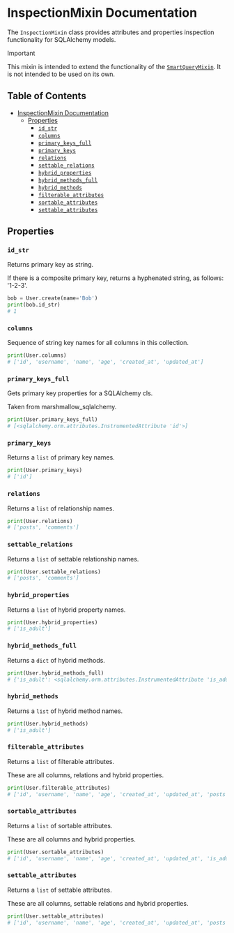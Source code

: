 # InspectionMixin Documentation

The `InspectionMixin` class provides attributes and properties inspection functionality for SQLAlchemy models.

> [!IMPORTANT]
> This mixin is intended to extend the functionality of the [`SmartQueryMixin`](/docs/SMART_QUERY.md).
> It is not intended to be used on its own.

<!-- omit in toc -->
## Table of Contents
- [InspectionMixin Documentation](#inspectionmixin-documentation)
  - [Properties](#properties)
    - [`id_str`](#id_str)
    - [`columns`](#columns)
    - [`primary_keys_full`](#primary_keys_full)
    - [`primary_keys`](#primary_keys)
    - [`relations`](#relations)
    - [`settable_relations`](#settable_relations)
    - [`hybrid_properties`](#hybrid_properties)
    - [`hybrid_methods_full`](#hybrid_methods_full)
    - [`hybrid_methods`](#hybrid_methods)
    - [`filterable_attributes`](#filterable_attributes)
    - [`sortable_attributes`](#sortable_attributes)
    - [`settable_attributes`](#settable_attributes)

## Properties

### `id_str`
Returns primary key as string.

If there is a composite primary key, returns a hyphenated string,
as follows: '1-2-3'.

```python
bob = User.create(name='Bob')
print(bob.id_str)
# 1
```

### `columns`
Sequence of string key names for all columns in this collection.

```python
print(User.columns)
# ['id', 'username', 'name', 'age', 'created_at', 'updated_at']
```

### `primary_keys_full`
Gets primary key properties for a SQLAlchemy cls.

Taken from marshmallow_sqlalchemy.

```python
print(User.primary_keys_full)
# [<sqlalchemy.orm.attributes.InstrumentedAttribute 'id'>]
```

### `primary_keys`
Returns a `list` of primary key names.

```python
print(User.primary_keys)
# ['id']
```

### `relations`
Returns a `list` of relationship names.

```python
print(User.relations)
# ['posts', 'comments']
```

### `settable_relations`
Returns a `list` of settable relationship names.

```python
print(User.settable_relations)
# ['posts', 'comments']
```

### `hybrid_properties`
Returns a `list` of hybrid property names.

```python
print(User.hybrid_properties)
# ['is_adult']
```

### `hybrid_methods_full`
Returns a `dict` of hybrid methods.

```python
print(User.hybrid_methods_full)
# {'is_adult': <sqlalchemy.orm.attributes.InstrumentedAttribute 'is_adult'>}
```

### `hybrid_methods`
Returns a `list` of hybrid method names.

```python
print(User.hybrid_methods)
# ['is_adult']
```

### `filterable_attributes`
Returns a `list` of filterable attributes.

These are all columns, relations and hybrid properties.

```python
print(User.filterable_attributes)
# ['id', 'username', 'name', 'age', 'created_at', 'updated_at', 'posts', 'comments', 'is_adult']
```

### `sortable_attributes`
Returns a `list` of sortable attributes.

These are all columns and hybrid properties.

```python
print(User.sortable_attributes)
# ['id', 'username', 'name', 'age', 'created_at', 'updated_at', 'is_adult']
```

### `settable_attributes`
Returns a `list` of settable attributes.

These are all columns, settable relations and hybrid properties.

```python
print(User.settable_attributes)
# ['id', 'username', 'name', 'age', 'created_at', 'updated_at', 'posts', 'comments', 'is_adult']
```
